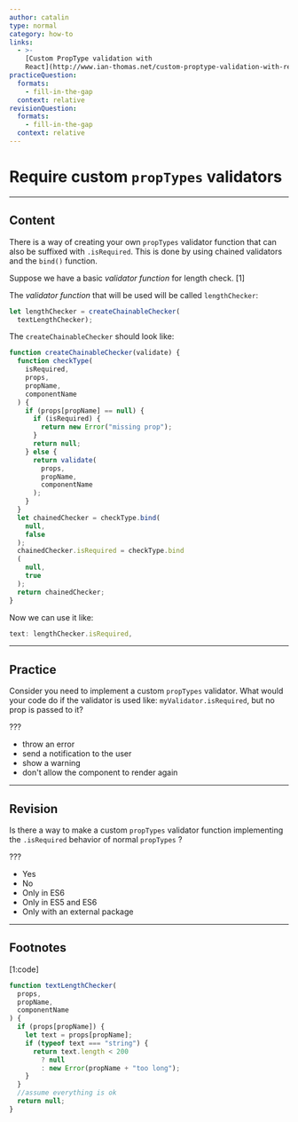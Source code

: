 ```yaml
---
author: catalin
type: normal
category: how-to
links:
  - >-
    [Custom PropType validation with
    React](http://www.ian-thomas.net/custom-proptype-validation-with-react/){website}
practiceQuestion:
  formats:
    - fill-in-the-gap
  context: relative
revisionQuestion:
  formats:
    - fill-in-the-gap
  context: relative
---
```


# Require custom `propTypes` validators


---

## Content

There is a way of creating your own `propTypes` validator function that can also be suffixed with `.isRequired`. This is done by using chained validators and the `bind()` function.

Suppose we have a basic *validator function* for length check. [1]

The *validator function* that will be used will be called `lengthChecker`:

```jsx
let lengthChecker = createChainableChecker(
  textLengthChecker);
```

The `createChainableChecker` should look like:

```jsx
function createChainableChecker(validate) {
  function checkType(
    isRequired,
    props,
    propName,
    componentName
  ) {
    if (props[propName] == null) {
      if (isRequired) {
        return new Error("missing prop");
      }
      return null;
    } else {
      return validate(
        props,
        propName,
        componentName
      );
    }
  }
  let chainedChecker = checkType.bind(
    null,
    false
  );
  chainedChecker.isRequired = checkType.bind
  (
    null,
    true
  );
  return chainedChecker;
}
```

Now we can use it like:

```jsx
text: lengthChecker.isRequired,
```


---

## Practice

Consider you need to implement a custom `propTypes` validator. What would your code do if the validator is used like: `myValidator.isRequired`, but no prop is passed to it?

???

- throw an error
- send a notification to the user
- show a warning
- don't allow the component to render again


---

## Revision

Is there a way to make a custom `propTypes` validator function implementing the `.isRequired` behavior of normal `propTypes` ?

???

- Yes
- No
- Only in ES6
- Only in ES5 and ES6
- Only with an external package


---

## Footnotes

[1:code]

```jsx
function textLengthChecker(
  props,
  propName,
  componentName
) {
  if (props[propName]) {
    let text = props[propName];
    if (typeof text === "string") {
      return text.length < 200
        ? null
        : new Error(propName + "too long");
    }
  }
  //assume everything is ok
  return null;
}
```
